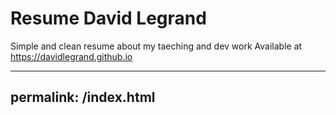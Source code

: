 # Resume David Legrand

Simple and clean resume about my taeching and dev work
Available at https://davidlegrand.github.io

---
permalink: /index.html
---
